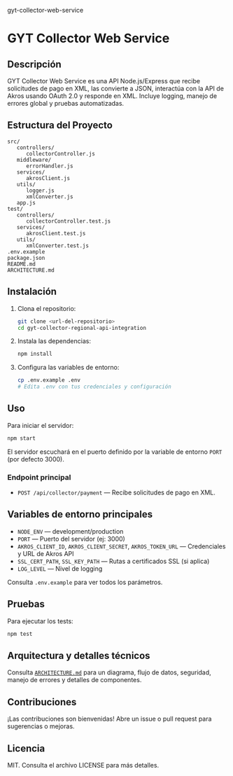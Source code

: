 gyt-collector-web-service

# GYT Collector Web Service

## Descripción

GYT Collector Web Service es una API Node.js/Express que recibe solicitudes de pago en XML, las convierte a JSON, interactúa con la API de Akros usando OAuth 2.0 y responde en XML. Incluye logging, manejo de errores global y pruebas automatizadas.

## Estructura del Proyecto

```
src/
   controllers/
      collectorController.js
   middleware/
      errorHandler.js
   services/
      akrosClient.js
   utils/
      logger.js
      xmlConverter.js
   app.js
test/
   controllers/
      collectorController.test.js
   services/
      akrosClient.test.js
   utils/
      xmlConverter.test.js
.env.example
package.json
README.md
ARCHITECTURE.md
```

## Instalación

1. Clona el repositorio:
    ```bash
    git clone <url-del-repositorio>
    cd gyt-collector-regional-api-integration
    ```
2. Instala las dependencias:
    ```bash
    npm install
    ```
3. Configura las variables de entorno:
    ```bash
    cp .env.example .env
    # Edita .env con tus credenciales y configuración
    ```

## Uso

Para iniciar el servidor:

```bash
npm start
```

El servidor escuchará en el puerto definido por la variable de entorno `PORT` (por defecto 3000).

### Endpoint principal

- `POST /api/collector/payment` — Recibe solicitudes de pago en XML.

## Variables de entorno principales

- `NODE_ENV` — development/production
- `PORT` — Puerto del servidor (ej: 3000)
- `AKROS_CLIENT_ID`, `AKROS_CLIENT_SECRET`, `AKROS_TOKEN_URL` — Credenciales y URL de Akros API
- `SSL_CERT_PATH`, `SSL_KEY_PATH` — Rutas a certificados SSL (si aplica)
- `LOG_LEVEL` — Nivel de logging

Consulta `.env.example` para ver todos los parámetros.

## Pruebas

Para ejecutar los tests:

```bash
npm test
```

## Arquitectura y detalles técnicos

Consulta [`ARCHITECTURE.md`](ARCHITECTURE.md) para un diagrama, flujo de datos, seguridad, manejo de errores y detalles de componentes.

## Contribuciones

¡Las contribuciones son bienvenidas! Abre un issue o pull request para sugerencias o mejoras.

## Licencia

MIT. Consulta el archivo LICENSE para más detalles.
